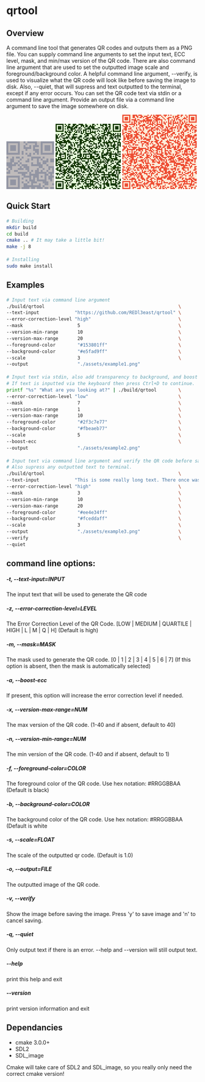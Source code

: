 # qrtool

## Overview

A command line tool that generates QR codes and outputs them as a PNG file. You can supply command line arguments to set the input text, ECC level, mask, and min/max version of the QR code. There are also command line argument that are used to set the outputted image scale and foreground/background color. A helpful command line argument, --verify, is used to visualize what the QR code will look like before saving the image to disk. Also, --quiet, that will supress and text outputted to the terminal, except if any error occurs. You can set the QR code text via stdin or a command line argument. Provide an output file via a command line argument to save the image somewhere on disk.

![qr](./assets/example2.png)
![qr](./assets/example1.png)
![qr](./assets/example3.png)



## Quick Start
```bash
# Building
mkdir build
cd build
cmake .. # It may take a little bit!
make -j 8

# Installing
sudo make install
```

## Examples
```bash
# Input text via command line argument
./build/qrtool                                                 \
--text-input             "https://github.com/REDl3east/qrtool" \
--error-correction-level "high"                                \
--mask                    5                                    \
--version-min-range       10                                   \
--version-max-range       20                                   \
--foreground-color        "#153801ff"                          \
--background-color        "#e5fad9ff"                          \
--scale                   3                                    \
--output                  "./assets/example1.png" 

# Input text via stdin, also add transparency to background, and boost ECC if needed.
# If text is inputted via the keyboard then press Ctrl+D to continue.
printf "%s" "What are you looking at?" | ./build/qrtool        \
--error-correction-level "low"                                 \
--mask                    7                                    \
--version-min-range       1                                    \
--version-max-range       10                                   \
--foreground-color        "#2f3c7e77"                          \
--background-color        "#fbeaeb77"                          \
--scale                   5                                    \
--boost-ecc                                                    \
--output                  "./assets/example2.png" 

# Input text via command line argument and verify the QR code before saving.
# Also supress any outputted text to terminal.
./build/qrtool                                                 \
--text-input             "This is some really long text. There once was a guy named Jim who lived in the middle of Nowhere. He lived with a nice pink dog named Aaudacious. :)" \
--error-correction-level "high"                                \
--mask                    3                                    \
--version-min-range       10                                   \
--version-max-range       20                                   \
--foreground-color        "#ee4e34ff"                          \
--background-color        "#fceddaff"                          \
--scale                   3                                    \
--output                  "./assets/example3.png"              \
--verify                                                       \
--quiet
```                                         


## command line options:  

##### -t, --text-input=INPUT
The input text that will be used to generate the QR code   
##### -z, --error-correction-level=LEVEL
The Error Correction Level of the QR Code. [LOW | MEDIUM | QUARTILE | HIGH | L | M | Q | H] (Default is high)   
##### -m, --mask=MASK
The mask used to generate the QR code. [0 | 1 | 2 | 3 | 4 | 5 | 6 | 7] (If this option is absent, then the mask is automatically selected)   
##### -a, --boost-ecc
If present, this option will increase the error correction level if needed.   
##### -x, --version-max-range=NUM
The max version of the QR code. (1-40 and if absent, default to 40)   
##### -n, --version-min-range=NUM
The min version of the QR code. (1-40 and if absent, default to 1)   
##### -f, --foreground-color=COLOR
The foreground color of the QR code. Use hex notation: #RRGGBBAA (Default is black)   
##### -b, --background-color=COLOR
The background color of the QR code. Use hex notation: #RRGGBBAA (Default is white   
##### -s, --scale=FLOAT
The scale of the outputted qr code. (Default is 1.0)   
##### -o, --output=FILE
The outputted image of the QR code.   
##### -v, --verify
Show the image before saving the image. Press 'y' to save image and 'n' to cancel saving.   
##### -q, --quiet
Only output text if there is an error. --help and --version will still output text.   
##### --help
print this help and exit   
##### --version
print version information and exit   

## Dependancies
- cmake 3.0.0+
- SDL2
- SDL_image

Cmake will take care of SDL2 and SDL_image, so you really only need the correct cmake version! 

<!-- 
Thoughts:
* Have a batch option for multiple text input. 
-->